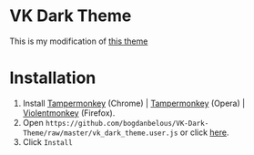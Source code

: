 # VK Dark Theme

This is my modification of [this theme](https://userstyles.org/styles/127431/newvk-dark-theme)

# Installation
1. Install [Tampermonkey](https://chrome.google.com/webstore/detail/tampermonkey/dhdgffkkebhmkfjojejmpbldmpobfkfo) (Chrome) | [Tampermonkey](https://addons.opera.com/en/extensions/details/tampermonkey-beta/) (Opera) | [Violentmonkey](https://addons.mozilla.org/en-US/firefox/addon/violentmonkey/) (Firefox).
2. Open `https://github.com/bogdanbelous/VK-Dark-Theme/raw/master/vk_dark_theme.user.js` or click [here](https://github.com/bogdanbelous/VK-Dark-Theme/raw/master/vk_dark_theme.user.js).
3. Click `Install`
